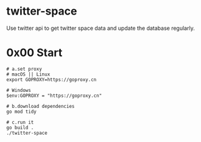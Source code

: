 # twitter-space
Use twitter api to get twitter space data and update the database regularly.

# 0x00 Start
```shell
# a.set proxy
# macOS || Linux
export GOPROXY=https://goproxy.cn

# Windows
$env:GOPROXY = "https://goproxy.cn"

# b.download dependencies
go mod tidy

# c.run it
go build .
./twitter-space
```